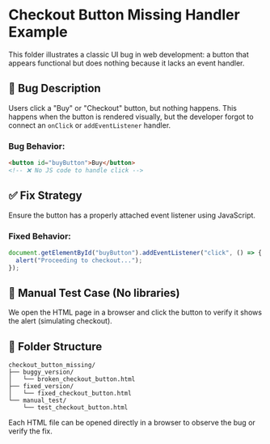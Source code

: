 # Checkout Button Missing Handler Example

This folder illustrates a classic UI bug in web development: a button that appears functional but does nothing because it lacks an event handler.

## 🐞 Bug Description

Users click a "Buy" or "Checkout" button, but nothing happens. This happens when the button is rendered visually, but the developer forgot to connect an `onClick` or `addEventListener` handler.

### Bug Behavior:

```html
<button id="buyButton">Buy</button>
<!-- ❌ No JS code to handle click -->
```

## ✅ Fix Strategy

Ensure the button has a properly attached event listener using JavaScript.

### Fixed Behavior:

```javascript
document.getElementById("buyButton").addEventListener("click", () => {
  alert("Proceeding to checkout...");
});
```

## 🔎 Manual Test Case (No libraries)

We open the HTML page in a browser and click the button to verify it shows the alert (simulating checkout).

## 📁 Folder Structure

```
checkout_button_missing/
├── buggy_version/
│   └── broken_checkout_button.html
├── fixed_version/
│   └── fixed_checkout_button.html
└── manual_test/
    └── test_checkout_button.html
```

Each HTML file can be opened directly in a browser to observe the bug or verify the fix.

